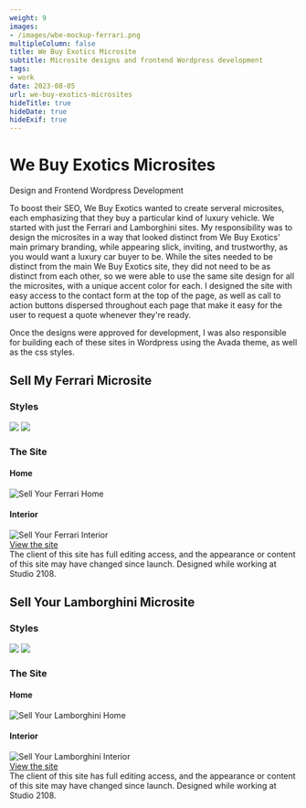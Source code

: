 ```yaml
---
weight: 9
images:
- /images/wbe-mockup-ferrari.png
multipleColumn: false
title: We Buy Exotics Microsite
subtitle: Microsite designs and frontend Wordpress development
tags:
- work
date: 2023-08-05
url: we-buy-exotics-microsites
hideTitle: true
hideDate: true
hideExif: true
---
```

# We Buy Exotics Microsites
<div class="subtitle">Design and Frontend Wordpress Development</div>

To boost their SEO, We Buy Exotics wanted to create serveral microsites, each emphasizing that they buy a particular kind of luxury vehicle. We started with just the Ferrari and Lamborghini sites. My responsibility was to design the microsites in a way that looked distinct from We Buy Exotics' main primary branding, while appearing slick, inviting, and trustworthy, as you would want a luxury car buyer to be. While the sites needed to be distinct from the main We Buy Exotics site, they did not need to be as distinct from each other, so we were able to use the same site design for all the microsites, with a unique accent color for each. I designed the site with easy access to the contact form at the top of the page, as well as call to action buttons dispersed throughout each page that make it easy for the user to request a quote whenever they're ready. 

Once the designs were approved for development, I was also responsible for building each of these sites in Wordpress using the Avada theme, as well as the css styles.

## Sell My Ferrari Microsite

### Styles

![](/images/wbe/colors.png)
![](/images/wbe/fonts.png)

### The Site

#### Home
<div class="scroll-box"><img src="/images/wbe/SellMyFerrari-Home.png" alt="Sell Your Ferrari Home"/></div>

#### Interior
<div class="scroll-box"><img src="/images/wbe/SellMyFerrari-Interior.png" alt="Sell Your Ferrari Interior"/></div>

<div class="button"><a href="https://sellmyferrari.com" target="_blank">View the site</a></div>

<div class="small-text">The client of this site has full editing access, and the appearance or content of this site may have changed since launch. Designed while working at Studio 2108.</div>

## Sell Your Lamborghini Microsite

### Styles

![](/images/wbe/lambo-colors.png)
![](/images/wbe/lambo-fonts.png)

### The Site

#### Home
<div class="scroll-box"><img src="/images/wbe/SellYourLambo-Home.png" alt="Sell Your Lamborghini Home"/></div>

#### Interior
<div class="scroll-box"><img src="/images/wbe/SellYourLambo-Interior.png" alt="Sell Your Lamborghini Interior"/></div>



<div class="button"><a href="https://sellyourlamborghini.com" target="_blank">View the site</a></div>

<div class="small-text">The client of this site has full editing access, and the appearance or content of this site may have changed since launch. Designed while working at Studio 2108.</div>